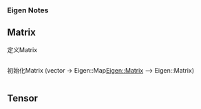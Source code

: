 ### Eigen Notes

## Matrix 

定义Matrix

```c++

```

初始化Matrix (vector -> Eigen::Map<Eigen::Matrix> --> Eigen::Matrix)

```c++


```

## Tensor
